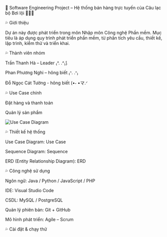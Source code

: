 🌊 Software Engineering Project – Hệ thống bán hàng trực tuyến của Câu lạc bộ Bơi lội 🏊🏻‍♂️

💦 Giới thiệu

Dự án này được phát triển trong môn Nhập môn Công nghệ Phần mềm.
Mục tiêu là áp dụng quy trình phát triển phần mềm, từ phân tích yêu cầu, thiết kế, lập trình, kiểm thử và triển khai.

💦 Thành viên nhóm

Trần Thanh Hà – Leader ₍^. .^₎⟆

Phan Phương Nghi – hông biết ₍ᐢ. .ᐢ₎

Đỗ Ngọc Cát Tường - hông biết (•˕ •マ.ᐟ

💦 Use Case chính

Đặt hàng và thanh toán

Quản lý sản phẩm

![Use Case Diagram](images/L1.DIAGRAM.png)

💦 Thiết kế hệ thống

Use Case Diagram: Use Case

Sequence Diagram: Sequence

ERD (Entity Relationship Diagram): ERD

💦 Công nghệ sử dụng

Ngôn ngữ: Java / Python / JavaScript / PHP

IDE: Visual Studio Code

CSDL: MySQL / PostgreSQL

Quản lý phiên bản: Git + GitHub

Mô hình phát triển: Agile – Scrum

💦 Cài đặt & chạy thử
